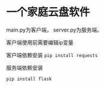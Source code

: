 # 一个家庭云盘软件

main.py为客户端， server.py为服务端。

客户端使用前需要编辑ip变量


客户端依赖安装
`
  pip install requests
`

服务端依赖安装


`
  pip install flask
`

